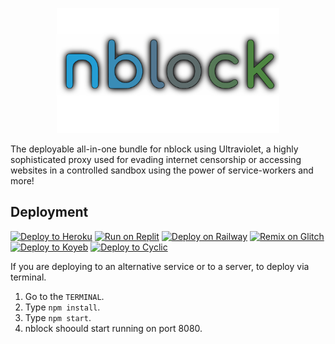 <p align="center"><img src="https://raw.githubusercontent.com/nine4x/nblock/main/public/nblock.png" height="200"></p>

The deployable all-in-one bundle for nblock using Ultraviolet, a highly sophisticated proxy used for evading internet censorship or accessing websites in a controlled sandbox using the power of service-workers and more!

## Deployment

[![Deploy to Heroku](https://binbashbanana.github.io/deploy-buttons/buttons/remade/heroku.svg)](https://heroku.com/deploy/?template=https://github.com/nine4x/nblock)
[![Run on Replit](https://binbashbanana.github.io/deploy-buttons/buttons/remade/replit.svg)](https://replit.com/github/nine4x/nblock)
[![Deploy on Railway](https://binbashbanana.github.io/deploy-buttons/buttons/remade/railway.svg)](https://github.com/nine4x/nblock/wiki/Deploy-to-Railway)
[![Remix on Glitch](https://binbashbanana.github.io/deploy-buttons/buttons/remade/glitch.svg)](https://glitch.com/edit/#!/import/github/nine4x/nblock)
[![Deploy to Koyeb](https://binbashbanana.github.io/deploy-buttons/buttons/remade/koyeb.svg)](https://app.koyeb.com/deploy?type=git&repository=github.com/nine4x/nblock&branch=main&name=nblock)
[![Deploy to Cyclic](https://binbashbanana.github.io/deploy-buttons/buttons/remade/cyclic.svg)](https://deploy.cyclic.app/nine4x/nblock)

If you are deploying to an alternative service or to a server, to deploy via terminal.

1. Go to the `TERMINAL`.
2. Type `npm install`.
3. Type `npm start`.
4. nblock shoould start running on port 8080.
